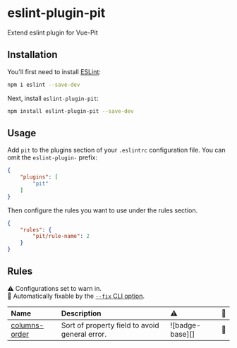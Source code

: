 # eslint-plugin-pit

Extend eslint plugin for Vue-Pit

## Installation

You'll first need to install [ESLint](https://eslint.org/):

```sh
npm i eslint --save-dev
```

Next, install `eslint-plugin-pit`:

```sh
npm install eslint-plugin-pit --save-dev
```

## Usage

Add `pit` to the plugins section of your `.eslintrc` configuration file. You can omit the `eslint-plugin-` prefix:

```json
{
    "plugins": [
        "pit"
    ]
}
```


Then configure the rules you want to use under the rules section.

```json
{
    "rules": {
        "pit/rule-name": 2
    }
}
```

## Rules
<!-- begin auto-generated rules list -->

⚠️ Configurations set to warn in.\
🔧 Automatically fixable by the [`--fix` CLI option](https://eslint.org/docs/user-guide/command-line-interface#--fix).

| Name                                         | Description                                    | ⚠️              | 🔧 |
| :------------------------------------------- | :--------------------------------------------- | :-------------- | :- |
| [columns-order](docs/rules/columns-order.md) | Sort of property field to avoid general error. | ![badge-base][] | 🔧 |

<!-- end auto-generated rules list -->
